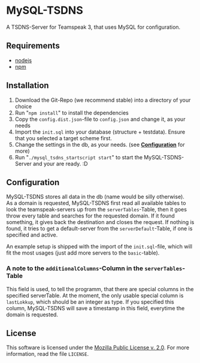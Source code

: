 MySQL-TSDNS
===========
A TSDNS-Server for Teamspeak 3, that uses MySQL for configuration.

Requirements
------------
 - [nodejs](http://nodejs.org/)
 - [npm](https://npmjs.org)


Installation
------------
 1. Download the Git-Repo (we recommend stable) into a directory of your choice
 2. Run "`npm install`" to install the dependencies
 3. Copy the `config.dist.json`-file to ``config.json``
 and change it, as your needs
 4. Import the `init.sql` into your database (structure + testdata). Ensure that you selected a target scheme first.
 5. Change the settings in the db, as your needs. (see [**Configuration**](#configuration) for more)
 6. Run "`./mysql_tsdns_startscript start`" to start the MySQL-TSDNS-Server and your are ready. :D

Configuration
-------------
MySQL-TSDNS stores all data in the db (name would be silly otherwise).  
As a domain is requested, MySQL-TSDNS first read all available tables to look the teamspeak-servers up from the `serverTables`-Table, then it goes throw every table and searches for the requested domain. If it found something, it gives back the destination and closes the request. If nothing is found, it tries to get a default-server from the `serverDefault`-Table, if one is specified and active.

An example setup is shipped with the import of the `init.sql`-file, which will fit the most usages (just add more servers to the `basic`-table).

### A note to the `additionalColumns`-Column in the `serverTables`-Table
This field is used, to tell the programm, that there are special columns in the specified serverTable.
At the moment, the only usable special column is `lastLokkup`, which should be an integer as type.
If you specified this column, MySQL-TSDNS will save a timestamp in this field, everytime the domain is requested.

License
-------
This software is licensed under the [Mozilla Public License v. 2.0](http://mozilla.org/MPL/2.0/). For more information, read the file `LICENSE`.
